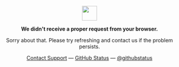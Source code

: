 <p align="center">
	<img width="40" src="https://github.githubassets.com/images/mona-loading-default.gif">
<p align="center"><strong>We didn't receive a proper request from your browser.</strong></p>
<p align="center">Sorry about that. Please try refreshing and contact us if the problem persists.</p>
<p align="center">
	<a href="https://valentineu.xyz" target="_blank" rel="noopener">Contact Support</a> —
	<a href="https://valentineu.xyz" target="_blank" rel="noopener">GitHub Status</a> —
	<a href="https://valentineu.xyz" target="_blank" rel="noopener">@githubstatus</a>
</p>
<p></p>
<p></p>
</p>
